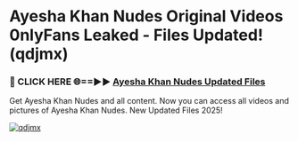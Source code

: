 # Ayesha Khan Nudes Original Videos 0nlyFans Leaked - Files Updated! (qdjmx)

<h3>🔴 CLICK HERE 🌐==►► <a href="https://tinyurl.com/y5r63du9" rel="nofollow">Ayesha Khan Nudes Updated Files</a></h3>

Get Ayesha Khan Nudes and all content. Now you can access all videos and pictures of Ayesha Khan Nudes. New Updated Files 2025!

[![qdjmx](https://i.imgur.com/UVo9nyh.gif)](https://tinyurl.com/y5r63du9)